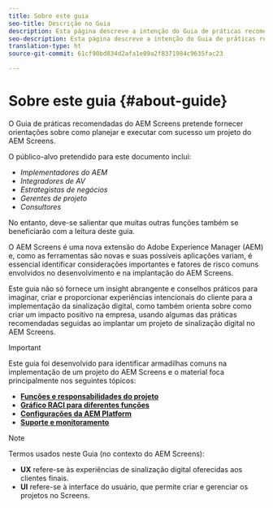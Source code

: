 ```yaml
---
title: Sobre este guia
seo-title: Descrição no Guia
description: Esta página descreve a intenção do Guia de práticas recomendadas
seo-description: Esta página descreve a intenção do Guia de práticas recomendadas
translation-type: ht
source-git-commit: 61cf90bd834d2afa1e09a2f8371984c9635fac23

---
```



# Sobre este guia {#about-guide}

O Guia de práticas recomendadas do AEM Screens pretende fornecer orientações sobre como planejar e executar com sucesso um projeto do AEM Screens.

O público-alvo pretendido para este documento inclui:

* *Implementadores do AEM*
* *Integradores de AV*
* *Estrategistas de negócios*
* *Gerentes de projeto*
* *Consultores*

No entanto, deve-se salientar que muitas outras funções também se beneficiarão com a leitura deste guia.

O AEM Screens é uma nova extensão do Adobe Experience Manager (AEM) e, como as ferramentas são novas e suas possíveis aplicações variam, é essencial identificar considerações importantes e fatores de risco comuns envolvidos no desenvolvimento e na implantação do AEM Screens.

Este guia não só fornece um insight abrangente e conselhos práticos para imaginar, criar e proporcionar experiências intencionais do cliente para a implementação da sinalização digital, como também orienta sobre como criar um impacto positivo na empresa, usando algumas das práticas recomendadas seguidas ao implantar um projeto de sinalização digital no AEM Screens.
>[!IMPORTANT]
> Este guia foi desenvolvido para identificar armadilhas comuns na implementação de um projeto do AEM Screens e o material foca principalmente nos seguintes tópicos:
>
> * **[Funções e responsabilidades do projeto](roles-responsibilities.md)**
> * **[Gráfico RACI para diferentes funções](roles-responsibilities.md#raci-chart)**
> * **[Configurações da AEM Platform](aem-platform-configurations.md)**
> * **[Suporte e monitoramento](support-monitoring.md)**


>[!NOTE]
> Termos usados neste Guia (no contexto do AEM Screens):
>
> * **UX** refere-se às experiências de sinalização digital oferecidas aos clientes finais.
> * **UI** refere-se à interface do usuário, que permite criar e gerenciar os projetos no Screens.

